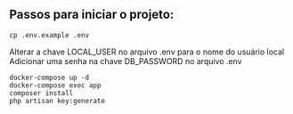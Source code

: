 ## Passos para iniciar o projeto:

```shell
cp .env.example .env
```

Alterar a chave LOCAL_USER no arquivo .env para o nome do usuário local
Adicionar uma senha na chave DB_PASSWORD no arquivo .env


```shell
docker-compose up -d
docker-compose exec app
composer install
php artisan key:generate
```
